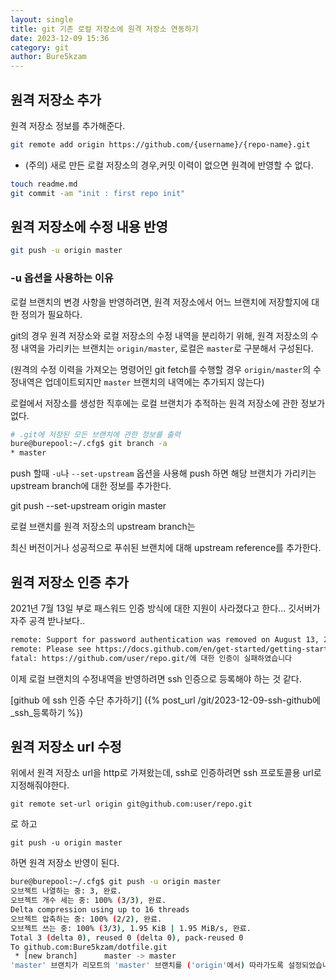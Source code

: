```yaml
---
layout: single
title: git 기존 로컬 저장소에 원격 저장소 연동하기
date: 2023-12-09 15:36
category: git
author: Bure5kzam
---
```



## 원격 저장소 추가

원격 저장소 정보를 추가해준다.

```bash
git remote add origin https://github.com/{username}/{repo-name}.git
```

* (주의) 새로 만든 로컬 저장소의 경우,커밋 이력이 없으면 원격에 반영할 수 없다.

```bash
touch readme.md
git commit -am "init : first repo init"
```

## 원격 저장소에 수정 내용 반영

```bash
git push -u origin master
```

### -u 옵션을 사용하는 이유

로컬 브랜치의 변경 사항을 반영하려면, 원격 저장소에서 어느 브랜치에 저장할지에 대한 정의가 필요하다.

git의 경우 원격 저장소와 로컬 저장소의 수정 내역을 분리하기 위해, 원격 저장소의 수정 내역을 가리키는 브랜치는 `origin/master`, 로컬은 `master`로 구분해서 구성된다.

(원격의 수정 이력을 가져오는 명령어인 git fetch를 수행할 경우 `origin/master`의 수정내역은 업데이트되지만 `master` 브랜치의 내역에는 추가되지 않는다)

로컬에서 저장소를 생성한 직후에는 로컬 브랜치가 추적하는 원격 저장소에 관한 정보가 없다.


```bash
# .git에 저장된 모든 브랜치에 관한 정보를 출력
bure@burepool:~/.cfg$ git branch -a
* master
```

push 할때 `-u`나 `--set-upstream` 옵션을 사용해 push 하면 해당 브랜치가 가리키는 upstream branch에 대한 정보를 추가한다.

git push --set-upstream origin master

로컬 브랜치를 원격 저장소의 upstream branch는 


최신 버전이거나 성공적으로 푸쉬된 브랜치에 대해 upstream reference를 추가한다.

## 원격 저장소 인증 추가

2021년 7월 13일 부로 패스워드 인증 방식에 대한 지원이 사라졌다고 한다... 깃서버가 자주 공격 받나보다..

```bash
remote: Support for password authentication was removed on August 13, 2021.
remote: Please see https://docs.github.com/en/get-started/getting-started-with-git/about-remote-repositories#cloning-with-https-urls for information on currently recommended modes of authentication.
fatal: https://github.com/user/repo.git/에 대한 인증이 실패하였습니다
```

이제 로컬 브랜치의 수정내역을 반영하려면 ssh 인증으로 등록해야 하는 것 같다.


[github 에 ssh 인증 수단 추가하기] ({% post_url /git/2023-12-09-ssh-github에_ssh_등록하기 %})

## 원격 저장소 url 수정

위에서 원격 저장소 url을 http로 가져왔는데, ssh로 인증하려면 ssh 프로토콜용 url로 지정해줘야한다.


`git remote set-url origin git@github.com:user/repo.git`

로 하고 

`git push -u origin master`

하면 원격 저장소 반영이 된다.

```bash
bure@burepool:~/.cfg$ git push -u origin master
오브젝트 나열하는 중: 3, 완료.
오브젝트 개수 세는 중: 100% (3/3), 완료.
Delta compression using up to 16 threads
오브젝트 압축하는 중: 100% (2/2), 완료.
오브젝트 쓰는 중: 100% (3/3), 1.95 KiB | 1.95 MiB/s, 완료.
Total 3 (delta 0), reused 0 (delta 0), pack-reused 0
To github.com:Bure5kzam/dotfile.git
 * [new branch]      master -> master
'master' 브랜치가 리모트의 'master' 브랜치를 ('origin'에서) 따라가도록 설정되었습니다.

```
